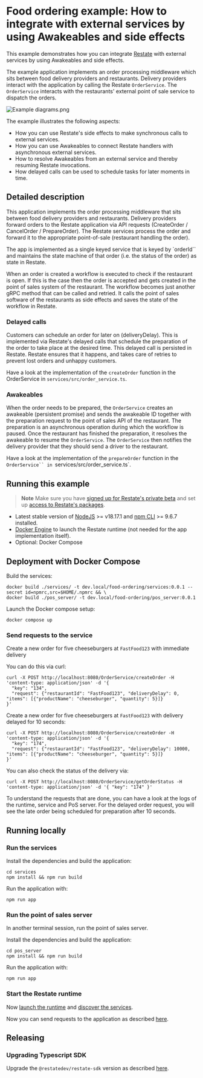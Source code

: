 # Food ordering example: How to integrate with external services by using Awakeables and side effects

This example demonstrates how you can integrate [Restate](https://restate.dev) with external services by using Awakeables and side effects.

The example application implements an order processing middleware which sits between food delivery providers and restaurants.
Delivery providers interact with the application by calling the Restate `OrderService`.
The `OrderService` interacts with the restaurants' external point of sale service to dispatch the orders.

![Example diagrams.png](./img/arch.png)

The example illustrates the following aspects:

* How you can use Restate's side effects to make synchronous calls to external services.
* How you can use Awakeables to connect Restate handlers with asynchronous external services.
* How to resolve Awakeables from an external service and thereby resuming Restate invocations.
* How delayed calls can be used to schedule tasks for later moments in time.

## Detailed description

This application implements the order processing middleware that sits between food delivery providers and restaurants. 
Delivery providers forward orders to the Restate application via API requests (CreateOrder / CancelOrder / PrepareOrder). 
The Restate services process the order and forward it to the appropriate point-of-sale (restaurant handling the order).

The app is implemented as a single keyed service that is keyed by `orderId`` and maintains the state machine of that order (i.e. the status of the order) as state in Restate. 

When an order is created a workflow is executed to check if the restaurant is open. 
If this is the case then the order is accepted and gets created in the point of sales system of the restaurant. 
The workflow becomes just another gRPC method that can be called and retried. 
It calls the point of sales software of the restaurants as side effects and saves the state of the workflow in Restate.

### Delayed calls

Customers can schedule an order for later on (deliveryDelay). 
This is implemented via Restate's delayed calls that schedule the preparation of the order to take place at the desired time. 
This delayed call is persisted in Restate. 
Restate ensures that it happens, and takes care of retries to prevent lost orders and unhappy customers.

Have a look at the implementation of the `createOrder` function in the OrderService in `services/src/order_service.ts`.

### Awakeables

When the order needs to be prepared, the `OrderService` creates an awakeable (persistent promise) and sends the awakeable ID together with the preparation request to the point of sales API of the restaurant.
The preparation is an asynchronous operation during which the workflow is paused.
Once the restaurant has finished the preparation, it resolves the awakeable to resume the `OrderService`. 
The `OrderService` then notifies the delivery provider that they should send a driver to the restaurant.

Have a look at the implementation of the `prepareOrder` function in the `OrderService`` in `services/src/order_service.ts`.

## Running this example

> **Note**
> Make sure you have [signed up for Restate's private beta](https://forms.gle/G8kDuucqhBoTfMwLA) and set up [access to Restate's packages](https://github.com/restatedev/restate-dist).

- Latest stable version of [NodeJS](https://nodejs.org/en/) >= v18.17.1 and [npm CLI](https://docs.npmjs.com/downloading-and-installing-node-js-and-npm) >= 9.6.7 installed.
- [Docker Engine](https://docs.docker.com/engine/install/) to launch the Restate runtime (not needed for the app implementation itself).
- Optional: Docker Compose

## Deployment with Docker Compose

Build the services:

```shell
docker build ./services/ -t dev.local/food-ordering/services:0.0.1 --secret id=npmrc,src=$HOME/.npmrc && \
docker build ./pos_server/ -t dev.local/food-ordering/pos_server:0.0.1
```

Launch the Docker compose setup:

```shell
docker compose up
```

### Send requests to the service

Create a new order for five cheeseburgers at `FastFood123` with immediate delivery

You can do this via curl:

```shell
curl -X POST http://localhost:8080/OrderService/createOrder -H 'content-type: application/json' -d '{
  "key": "134",
  "request": {"restaurantId": "FastFood123", "deliveryDelay": 0, "items": [{"productName": "cheeseburger", "quantity": 5}]}
}'
```

Create a new order for five cheeseburgers at `FastFood123` with delivery delayed for 10 seconds:

```shell
curl -X POST http://localhost:8080/OrderService/createOrder -H 'content-type: application/json' -d '{
  "key": "174",
  "request": {"restaurantId": "FastFood123", "deliveryDelay": 10000, "items": [{"productName": "cheeseburger", "quantity": 5}]}
}'
```

You can also check the status of the delivery via:

```shell
curl -X POST http://localhost:8080/OrderService/getOrderStatus -H 'content-type: application/json' -d '{ "key": "174" }'
```

To understand the requests that are done, you can have a look at the logs of the runtime, service and PoS server.
For the delayed order request, you will see the late order being scheduled for preparation after 10 seconds.

## Running locally

### Run the services

Install the dependencies and build the application:

```shell
cd services
npm install && npm run build
```

Run the application with:

```shell
npm run app
```

### Run the point of sales server

In another terminal session, run the point of sales server.

Install the dependencies and build the application:

```shell
cd pos_server
npm install && npm run build
```

Run the application with:

```shell
npm run app
```

### Start the Restate runtime

Now [launch the runtime](../../README.md#launching-the-runtime) and [discover the services](../../README.md#connect-runtime-and-services).

Now you can send requests to the application as described [here](README.md#send-requests-to-the-service).

## Releasing

### Upgrading Typescript SDK

Upgrade the `@restatedev/restate-sdk` version as described [here](../../README.md#upgrading-the-sdk-dependency-for-restate-developers).
